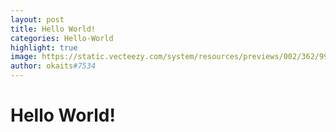 ```yaml
---
layout: post
title: Hello World!
categories: Hello-World
highlight: true
image: https://static.vecteezy.com/system/resources/previews/002/362/995/original/hello-world-icon-free-vector.jpg
author: okaits#7534
---
```

# Hello World!
